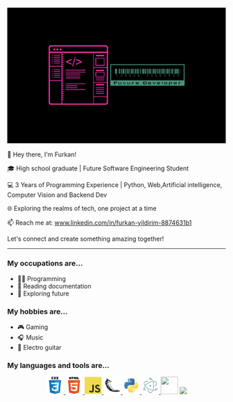 ![Uploading pattern.png…](https://github.com/furkiyildirim/furkiyildirim/blob/main/logop.png)

👋 Hey there, I'm Furkan!

🎓 High school graduate | Future Software Engineering Student

💻 3 Years of Programming Experience | Python, Web,Artificial intelligence, Computer Vision and Backend Dev

🌐 Exploring the realms of tech, one project at a time

📫 Reach me at: www.linkedin.com/in/furkan-yildirim-8874631b1

Let's connect and create something amazing together!

---

### My occupations are...
- 👨‍💻 Programming
- 📖 Reading documentation
- 🔬 Exploring future

### My hobbies are...
- 🎮 Gaming
- 🎧 Music
- 🎸 Electro guitar

### My languages and tools are...

<p align="center">
  <a href="https://www.w3schools.com/css/" target="_blank" rel="noreferrer">
    <img src="https://raw.githubusercontent.com/devicons/devicon/master/icons/css3/css3-original-wordmark.svg" alt="css3" width="40" height="40"/>
  </a>
  <a href="https://www.w3.org/html/" target="_blank" rel="noreferrer">
    <img src="https://raw.githubusercontent.com/devicons/devicon/master/icons/html5/html5-original-wordmark.svg" alt="html5" width="40" height="40"/>
  </a>
  <a href="https://developer.mozilla.org/en-US/docs/Web/JavaScript" target="_blank" rel="noreferrer">
    <img src="https://raw.githubusercontent.com/devicons/devicon/master/icons/javascript/javascript-original.svg" alt="javascript" width="40" height="40"/>
  </a>
  <a href="https://flask.palletsprojects.com/" target="_blank" rel="noreferrer">
    <img src="https://raw.githubusercontent.com/devicons/devicon/master/icons/flask/flask-original.svg" alt="flask" width="40" height="40"/>
  </a>
  <a href="https://www.python.org/" target="_blank" rel="noreferrer">
    <img src="https://raw.githubusercontent.com/devicons/devicon/master/icons/python/python-original.svg" alt="python" width="40" height="40"/>
  </a>
  <a href="https://www.electronjs.org/" target="_blank" rel="noreferrer">
    <img src="https://raw.githubusercontent.com/devicons/devicon/master/icons/electron/electron-original.svg" alt="electron" width="40" height="40"/>
  </a>
  <a>
     <link rel="stylesheet" type='text/css' href="https://cdn.jsdelivr.net/gh/devicons/devicon@latest/devicon.min.css" />
      <img src="https://cdn.jsdelivr.net/gh/devicons/devicon@latest/icons/nodejs/nodejs-plain-wordmark.svg"  width="40" height="40" />
  </a>
   <a>
     <img src="https://cdn.jsdelivr.net/gh/devicons/devicon@latest/icons/express/express-original-wordmark.svg" />
   </a>
         
</p>
